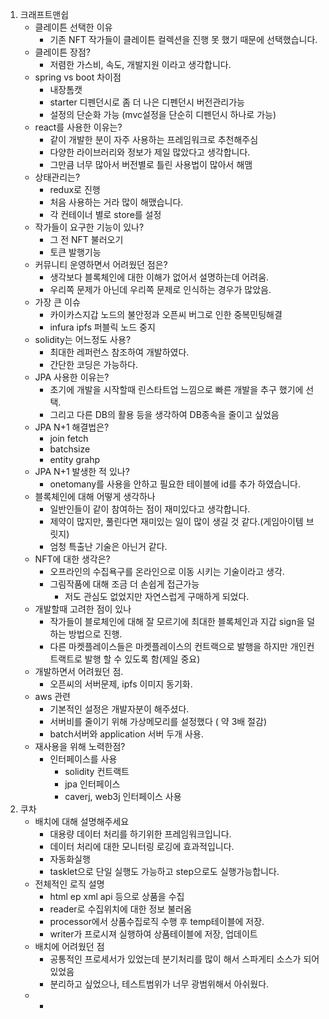 1. 크래프트맨쉽
    - 클레이튼 선택한 이유
      - 기존 NFT 작가들이 클레이튼 컬렉션을 진행 못 했기 때문에 선택했습니다.
    - 클레이튼 장점?
      - 저렴한 가스비, 속도, 개발지원 이라고 생각합니다.
    - spring vs boot 차이점
      - 내장톰캣
      - starter 디펜던시로 좀 더 나은 디펜던시 버전관리가능
      - 설정의 단순화 가능 (mvc설정을 단순히 디펜던시 하나로 가능)
    - react를 사용한 이유는?
      - 같이 개발한 분이 자주 사용하는 프레임워크로 추천해주심
      - 다양한 라이브러리와 정보가 제일 많았다고 생각합니다.
      - 그만큼 너무 많아서 버전별로 틀린 사용법이 많아서 해맴
    - 상태관리는?
      - redux로 진행
      - 처음 사용하는 거라 많이 해맸습니다.
      - 각 컨테이너 별로 store를 설정
    - 작가들이 요구한 기능이 있나?
      - 그 전 NFT 불러오기
      - 토큰 발행기능
    - 커뮤니티 운영하면서 어려웠던 점은?
      - 생각보다 블록체인에 대한 이해가 없어서 설명하는데 어려움.
      - 우리쪽 문제가 아닌데 우리쪽 문제로 인식하는 경우가 많았음.
    - 가장 큰 이슈 
      - 카이카스지갑 노드의 불안정과 오픈씨 버그로 인한 중복민팅해결
      - infura ipfs 퍼블릭 노드 중지
    - solidity는 어느정도 사용?
      - 최대한 레퍼런스 참조하여 개발하였다.
      - 간단한 코딩은 가능하다.
    - JPA 사용한 이유는?
      - 초기에 개발을 시작할때 린스타트업 느낌으로 빠른 개발을 추구 했기에 선택.
      - 그리고 다른 DB의 활용 등을 생각하여 DB종속을 줄이고 싶었음
    - JPA N+1 해결법은?
      - join fetch
      - batchsize
      - entity grahp
    - JPA N+1 발생한 적 있나?
      - onetomany를 사용을 안하고 필요한 테이블에 id를 추가 하였습니다.
    - 블록체인에 대해 어떻게 생각하나
      - 일반인들이 같이 참여하는 점이 재미있다고 생각합니다.
      - 제약이 많지만, 풀린다면 재미있는 일이 많이 생길 것 같다.(게임아이템 브릿지)
      - 엄청 특출난 기술은 아닌거 같다.
    - NFT에 대한 생각은?
      - 오프라인의 수집욕구를 온라인으로 이동 시키는 기술이라고 생각.
      - 그림작품에 대해 조금 더 손쉽게 접근가능
        - 저도 관심도 없었지만 자연스럽게 구매하게 되었다.
    - 개발할때 고려한 점이 있나
      - 작가들이 블로체인에 대해 잘 모르기에 최대한 블록체인과 지갑 sign을 덜 하는 방법으로 진행.
      - 다른 마켓플레이스들은 마켓플레이스의 컨트랙으로 발행을 하지만 개인컨트랙트로 발행 할 수 있도록 함(제일 중요)
    - 개발하면서 어려웠던 점.
      - 오픈씨의 서버문제, ipfs 이미지 동기화.
    - aws 관련
      - 기본적인 설정은 개발자분이 해주셨다.
      - 서버비를 줄이기 위해 가상메모리를 설정했다 ( 약 3배 절감)
      - batch서버와 application 서버 두개 사용.
    - 재사용을 위해 노력한점?
      - 인터페이스를 사용
        - solidity 컨트랙트
        - jpa 인터페이스
        - caverj, web3j 인터페이스 사용
2. 쿠차
   - 배치에 대해 설명해주세요
     - 대용량 데이터 처리를 하기위한 프레임워크입니다.
     - 데이터 처리에 대한 모니터링 로깅에 효과적입니다.
     - 자동화실행
     - tasklet으로 단일 실행도 가능하고 step으로도 실행가능합니다.
   - 전체적인 로직 설명
     - html ep xml api 등으로 상품을 수집
     - reader로 수집위치에 대한 정보 불러옴
     - processor에서 상품수집로직 수행 후 temp테이블에 저장.
     - writer가 프로시져 실행하여 상품테이블에 저장, 업데이트
   - 배치에 어려웠던 점
     - 공통적인 프로세서가 있었는데 분기처리를 많이 해서 스파게티 소스가 되어있었음
     - 분리하고 싶었으나, 테스트범위가 너무 광범위해서 아쉬웠다.
   - 
     - 